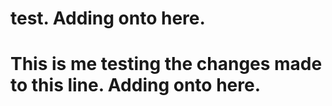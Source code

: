 # test. Adding onto here.

# This is me testing the changes made to this line. Adding onto here.

# 